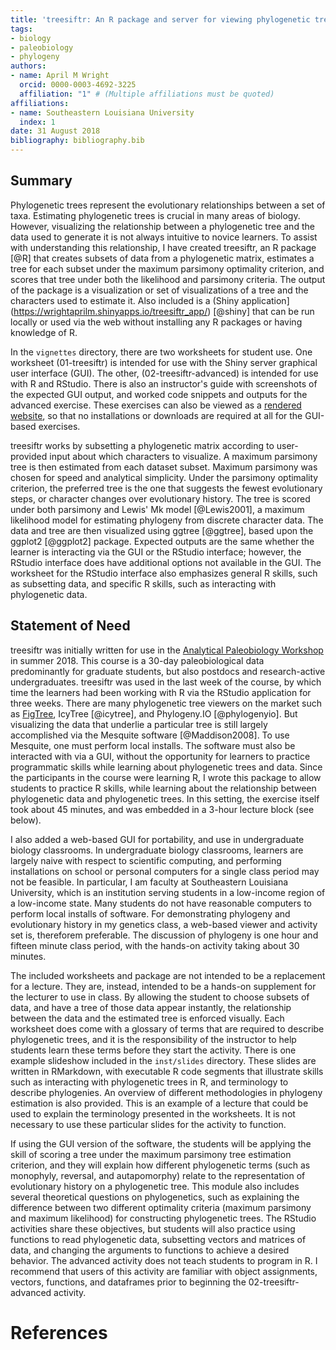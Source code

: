 ```yaml
---
title: 'treesiftr: An R package and server for viewing phylogenetic trees and data'
tags:
- biology
- paleobiology
- phylogeny
authors:
- name: April M Wright
  orcid: 0000-0003-4692-3225
  affiliation: "1" # (Multiple affiliations must be quoted)
affiliations:
- name: Southeastern Louisiana University
  index: 1
date: 31 August 2018
bibliography: bibliography.bib
---
```


## Summary

Phylogenetic trees represent the evolutionary relationships between a set of taxa. Estimating 
phylogenetic trees is crucial in many areas of biology. However, visualizing the 
relationship between a phylogenetic tree and the data used to generate it is not always 
intuitive to novice learners. To assist with understanding this relationship, I have created treesiftr, an R 
package [@R] that creates subsets of data from a phylogenetic matrix, estimates a 
tree for each subset under the maximum parsimony optimality criterion, and scores that 
tree under both the likelihood and parsimony criteria. The output of the package is a 
visualization or set of visualizations of a tree and the characters used to estimate it. 
Also included is a (Shiny application](https://wrightaprilm.shinyapps.io/treesiftr_app/) [@shiny] 
that can be run locally or used via the web without installing any R packages or 
having knowledge of R.

In the `vignettes` directory, there are two worksheets for student use. One worksheet
(01-treesiftr) is intended for use with the Shiny server graphical user interface (GUI). The other,
(02-treesiftr-advanced) is intended for use with R and RStudio. There is also an
instructor's guide with screenshots of the expected GUI output, and worked code snippets and outputs
for the advanced exercise. These exercises can also be viewed as a [rendered website](https://wrightaprilm.github.io/treesiftr/),
so that no installations or downloads are required at all for the GUI-based exercises.

treesiftr works by subsetting a phylogenetic matrix according to user-provided input about
which characters to visualize. A maximum parsimony tree is then estimated from each dataset subset. 
Maximum parsimony was chosen for speed and analytical simplicity. Under the parsimony
optimality criterion, the preferred tree is the one that suggests the fewest evolutionary steps,
or character changes over evolutionary history. The tree is scored under both parsimony and 
Lewis' Mk model [@Lewis2001], a maximum likelihood model for estimating phylogeny from 
discrete character data. The data and tree are then visualized using ggtree [@ggtree],
based upon the ggplot2 [@ggplot2] package. Expected outputs are the same whether the learner is interacting via the GUI or the 
RStudio interface; however, the RStudio interface does have additional options not available in the GUI.
The worksheet for the RStudio interface also emphasizes general R skills, such as subsetting data, 
and specific R skills, such as interacting with phylogenetic data.


## Statement of Need

treesiftr was initially written for use in the [Analytical Paleobiology Workshop](http://www.analytical.palaeobiology.de/) in summer 2018.
This course is a 30-day paleobiological data predominantly for graduate students, but also 
postdocs and research-active undergraduates. treesiftr was used in the last week of the course,
by which time the learners had been working with R via the RStudio application for three weeks.
There are many  phylogenetic tree viewers on the market such as [FigTree](http://tree.bio.ed.ac.uk/software/figtree/),
IcyTree [@icytree], and Phylogeny.IO [@phylogenyio]. But visualizing the data that underlie a 
particular tree is still largely accomplished via the Mesquite software [@Maddison2008]. To 
use Mesquite, one must perform local installs. The software must also be interacted with via 
a GUI, without the opportunity for learners to practice programmatic skills while learning about
phylogenetic trees and data. Since the participants in the course were learning R, 
I wrote this package to allow students to practice R skills, while learning about the 
relationship between phylogenetic data and phylogenetic trees. In this setting, the exercise 
itself took about 45 minutes, and was embedded in a 3-hour lecture block (see below). 

I also added a web-based GUI for portability, and use in undergraduate biology classrooms. 
In undergraduate biology classrooms, learners are largely naive with respect to scientific computing,
 and performing installations on school or personal computers for a single class period may 
 not be feasible. In  particular, I am faculty at Southeastern Louisiana University, which 
 is an institution serving 
students in a low-income region of a low-income state. Many students do not have reasonable 
computers to perform local installs of software. For demonstrating phylogeny and evolutionary 
history in my genetics class, a web-based viewer and activity set is, thereforem preferable. 
The discussion of phylogeny is one hour and fifteen minute class period, with the hands-on 
activity taking about 30 minutes.

The included worksheets and package are not intended to be a replacement for a lecture. They are,
instead, intended to be a hands-on supplement for the lecturer to use in class. By allowing the student
to choose subsets of data, and have a tree of those data appear instantly, the relationship between
the data and the estimated tree is enforced visually. Each worksheet does come with a
glossary of terms that are required to describe phylogenetic trees, and it is the responsibility
of the instructor to help students learn these terms before they start the activity. There is one example
slideshow included in the `inst/slides` directory. These slides are written in RMarkdown,
with executable R code segments that illustrate skills such as interacting with phylogenetic trees
in R, and terminology to describe phylogenies. An overview of different methodologies in
phylogeny estimation is also provided. This is an example of a lecture that could be used to explain the 
terminology presented in the worksheets. It is not necessary to use these particular slides
for the activity to function.

If using the GUI version of the software, the students will be applying the skill of 
scoring a tree under the maximum parsimony tree estimation criterion, and they will explain how 
different phylogenetic terms (such as monophyly, reversal, and autapomorphy) relate to the 
representation of evolutionary history on a phylogenetic tree. This module also includes 
several theoretical questions on phylogenetics, such as explaining the difference  between 
two different optimality criteria (maximum parsimony and maximum likelihood) for constructing 
phylogenetic trees. The RStudio activities share these objectives, but students will
also practice using functions to read phylogenetic data, subsetting vectors and matrices of data, 
and changing the arguments to functions to achieve a desired behavior. The advanced activity does
not teach students to program in R. I recommend that users of this activity are familiar with
object assignments, vectors, functions, and dataframes prior to beginning the 02-treesiftr-advanced
activity.

# References
